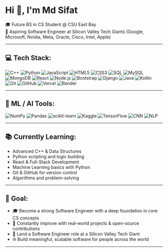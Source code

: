 # Hi 👋, I'm Md Sifat

🎓 Future BS in CS Student @ CSU East Bay  
🚀 Aspiring Software Engineer at Silicon Valley Tech Giants (Google, Microsoft, Nvidia, Meta, Oracle, Cisco, Intel, Apple)  

---

## 💻 Tech Stack:

![C++](https://img.shields.io/badge/-C++-00599C?style=flat-square&logo=c%2B%2B&logoColor=white)
![Python](https://img.shields.io/badge/-Python-3776AB?style=flat-square&logo=python&logoColor=white)
![JavaScript](https://img.shields.io/badge/-JavaScript-F7DF1E?style=flat-square&logo=javascript&logoColor=black)
![HTML5](https://img.shields.io/badge/-HTML5-E34F26?style=flat-square&logo=html5&logoColor=white)
![CSS3](https://img.shields.io/badge/-CSS3-1572B6?style=flat-square&logo=css3&logoColor=white)
![SQL](https://img.shields.io/badge/-SQL-4479A1?style=flat-square&logo=postgresql&logoColor=white)
![MySQL](https://img.shields.io/badge/-MySQL-4479A1?style=flat-square&logo=mysql&logoColor=white)
![MongoDB](https://img.shields.io/badge/-MongoDB-47A248?style=flat-square&logo=mongodb&logoColor=white)
![React](https://img.shields.io/badge/-React-61DAFB?style=flat-square&logo=react&logoColor=black)
![Node.js](https://img.shields.io/badge/-Node.js-339933?style=flat-square&logo=node.js&logoColor=white)
![Bootstrap](https://img.shields.io/badge/-Bootstrap-7952B3?style=flat-square&logo=bootstrap&logoColor=white)
![Django](https://img.shields.io/badge/-Django-092E20?style=flat-square&logo=django&logoColor=white)
![Java](https://img.shields.io/badge/-Java-007396?style=flat-square&logo=java&logoColor=white)
![Kotlin](https://img.shields.io/badge/-Kotlin-7F52FF?style=flat-square&logo=kotlin&logoColor=white)
![Git](https://img.shields.io/badge/-Git-F05032?style=flat-square&logo=git&logoColor=white)
![GitHub](https://img.shields.io/badge/-GitHub-181717?style=flat-square&logo=github&logoColor=white)
![Vercel](https://img.shields.io/badge/-Vercel-000000?style=flat-square&logo=vercel&logoColor=white)
![Render](https://img.shields.io/badge/-Render-46E3B7?style=flat-square&logo=render&logoColor=black)

---

## 🤖 ML / AI Tools:

![NumPy](https://img.shields.io/badge/-NumPy-013243?style=flat-square&logo=numpy&logoColor=white)
![Pandas](https://img.shields.io/badge/-Pandas-150458?style=flat-square&logo=pandas&logoColor=white)
![scikit-learn](https://img.shields.io/badge/-Scikit--Learn-F7931E?style=flat-square&logo=scikit-learn&logoColor=white)
![Kaggle](https://img.shields.io/badge/-Kaggle-20BEFF?style=flat-square&logo=kaggle&logoColor=white)
![TensorFlow](https://img.shields.io/badge/-TensorFlow-FF6F00?style=flat-square&logo=tensorflow&logoColor=white)
![CNN](https://img.shields.io/badge/-CNN-00599C?style=flat-square&logo=google&logoColor=white)
![NLP](https://img.shields.io/badge/-NLP-8A2BE2?style=flat-square&logo=apachekafka&logoColor=white)

---

## 📚 Currently Learning:

- Advanced C++ & Data Structures  
- Python scripting and logic building  
- React & Full-Stack Development  
- Machine Learning basics with Python  
- Git & GitHub for version control  
- Algorithms and problem-solving  

---

## 🎯 Goal:

- 🎓 Become a strong Software Engineer with a deep foundation in core CS concepts  
- 🔁 Constantly improve with real-world projects & open-source contributions  
- 🌉 Land a Software Engineer role at a Silicon Valley Tech Giant  
- 🌐 Build meaningful, scalable software for people across the world  

---





